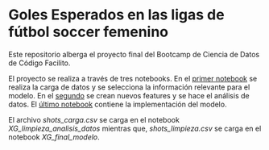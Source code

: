 # Goles Esperados en las ligas de fútbol soccer femenino

 Este repositorio alberga el proyecto final del Bootcamp de Ciencia de Datos de Código Facilito.
 
 El proyecto se realiza a través de tres notebooks. En el [primer notebook](https://github.com/memo-math/Proyecto-Final-CienciadeDatos-CF/blob/main/XG_carga_datos.ipynb) se realiza la carga de datos y se selecciona la información relevante para el modelo. En el [segundo](https://github.com/memo-math/Proyecto-Final-CienciadeDatos-CF/blob/main/XG_limpieza_analisis_datos.ipynb) se crean nuevos features y se hace el análisis de datos. El [último notebook](https://github.com/memo-math/Proyecto-Final-CienciadeDatos-CF/blob/main/XG_final_modelo.ipynb) contiene la implementación del modelo.
 
 El archivo *shots_carga.csv* se carga en el notebook *XG_limpieza_analisis_datos* mientras que, *shots_limpieza.csv* se carga en el notebook *XG_final_modelo*.
